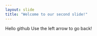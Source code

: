 ```yaml
---
layout: slide
title: "Welcome to our second slide!"
---
```

Hello github
Use the left arrow to go back!
